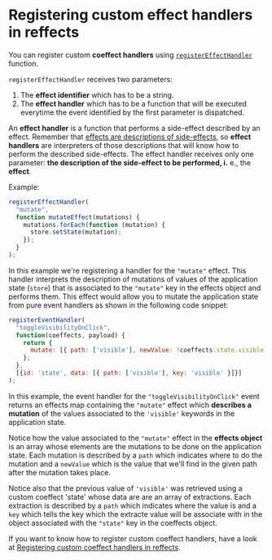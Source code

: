# Registering custom effect handlers in reffects

You can register custom **coeffect handlers** using [`registerEffectHandler`](https://github.com/mariosanchez/spike-todo-declarative-effects/blob/master/docs/reffects/api.md#registereffecthandler) function.

`registerEffectHandler` receives two parameters: 
1. The **effect identifier** which has to be a string.
2. The **effect handler** which has to be a function that will be executed everytime the event identified by the first parameter is dispatched.

An **effect handler** is a function that performs a side-effect described by an effect.
Remember that [effects are descriptions of side-effects](https://github.com/mariosanchez/spike-todo-declarative-effects/blob/master/docs/reffects/effects-and-coeffects.md), so **effect handlers** are interpreters of those descriptions that will know how to perform the described side-effects. The effect handler receives only one parameter: **the description of the side-effect to be performed, i.** e., the **effect**.

Example:
```js
registerEffectHandler(
  "mutate", 
  function mutateEffect(mutations) {
    mutations.forEach(function (mutation) {
      store.setState(mutation);
    });
  }
);
```

In this example we're registering a handler for the `"mutate"` effect.
This handler interprets the description of mutations of values of the application state (`store`) that is associated to the `"mutate"` key in the effects object and performs them. This effect would allow you to mutate the application state from pure event handlers as shown in the following code snippet:

```js
registerEventHandler(
  "toggleVisibilityOnClick",
  function(coeffects, payload) {
    return {
      mutate: [{ path: ['visible'], newValue: !coeffects.state.visible }]
    };
  }, 
  [{id: 'state', data: [{ path: ['visible'], key: 'visible' }]}]
);
```

In this example, the event handler for the `"toggleVisibilityOnClick"` event returns an effects map containing the `"mutate"` effect which **describes a mutation** of the values associated to the `'visible'` keywords in the application state.

Notice how the value associated to the `"mutate"` effect in the **effects object** is an array whose elements are the mutations to be done on the application state. Each mutation is described by a `path` which indicates where to do the mutation and a `newValue` which is the value that we'll find in the given path after the mutation takes place.

Notice also that the previous value of `'visible'` was retrieved using a custom coeffect 'state' whose data are are an array of extractions. Each extraction is described by a `path` which indicates where the value is and a `key` which tells the key which the extracte value will be associate with in the object associated with the `"state"` key in the coeffects object.

If you want to know how to register custom coeffect handlers, have a look at [Registering custom coeffect handlers in reffects](https://github.com/mariosanchez/spike-todo-declarative-effects/blob/master/docs/reffects/custom-coeffects.md).
